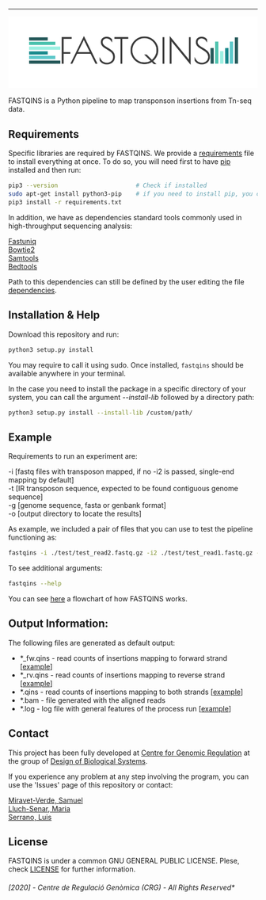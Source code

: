 ---

<p align="center">
  <img src=".logo/fastqins.png"/>
</p>

FASTQINS is a Python pipeline to map transponson insertions from Tn-seq data. 

## Requirements
Specific libraries are required by FASTQINS. We provide a [requirements](./requirements.txt) file to install everything at once. To do so, you will need first to have [pip](https://pip.pypa.io/en/stable/installing/) installed and then run:

```bash
pip3 --version                      # Check if installed
sudo apt-get install python3-pip    # if you need to install pip, you can check installation with the previous command
pip3 install -r requirements.txt

```


In addition, we have as dependencies standard tools commonly used in high-throughput sequencing analysis:

  [Fastuniq](https://sourceforge.net/projects/fastuniq/) <br /> 
  [Bowtie2](http://bowtie-bio.sourceforge.net/bowtie2/manual.shtml)<br />
  [Samtools](http://www.htslib.org/)<br/>
  [Bedtools](https://bedtools.readthedocs.io/en/latest/)

Path to this dependencies can still be defined by the user editing the file [dependencies](./bin/dependencies.py).

## Installation & Help

Download this repository and run:

```bash
python3 setup.py install
```

You may require to call it using sudo. Once installed, `fastqins` should be available anywhere in your terminal.

In the case you need to install the package in a specific directory of your system, you can call the argument *--install-lib* followed by a directory path:

```bash
python3 setup.py install --install-lib /custom/path/
```

## Example

Requirements to run an experiment are: 

  -i [fastq files with transposon mapped, if no -i2 is passed, single-end mapping by default] <br />
  -t [IR transposon sequence, expected to be found contiguous genome sequence] <br />
  -g [genome sequence, fasta or genbank format]  <br />
  -o [output directory to locate the results]

As example, we included a pair of files that you can use to test the pipeline functioning as:

```bash
fastqins -i ./test/test_read2.fastq.gz -i2 ./test/test_read1.fastq.gz -t TACGGACTTTATC -g ./test/NC_000912.fna -o test -v -r 0
```

To see additional arguments:
```bash
fastqins --help
```

You can see [here](./test/output_test/test_read2.svg) a flowchart of how FASTQINS works.

##  Output Information:

The following files are generated as default output:
- \*_fw.qins - read counts of insertions mapping to forward strand \[[example](./test/output_test/test_read2_fw.qins)\]
- \*_rv.qins - read counts of insertions mapping to reverse strand \[[example](./test/output_test/test_read2_rv.qins)\]
- \*.qins - read counts of insertions mapping to both strands \[[example](./test/output_test/test_read2.qins)\]
- \*.bam - file generated with the aligned reads
- \*.log - log file with general features of the process run \[[example](./test/output_test/test_read2.log)\]

## Contact

This project has been fully developed at [Centre for Genomic Regulation](http://www.crg.eu/) at the group of [Design of Biological Systems](http://www.crg.eu/en/luis_serrano).

If you experience any problem at any step involving the program, you can use the 'Issues' page of this repository or contact:

[Miravet-Verde, Samuel](mailto:samuel.miravet@crg.eu)         
[Lluch-Senar, Maria](mailto:maria.lluch@crg.eu)           
[Serrano, Luis](mailto:luis.serrano@crg.eu)

## License

FASTQINS is under a common GNU GENERAL PUBLIC LICENSE. Plese, check [LICENSE](./LICENSE) for further information.

###### [2020] - Centre de Regulació Genòmica (CRG) - All Rights Reserved*

